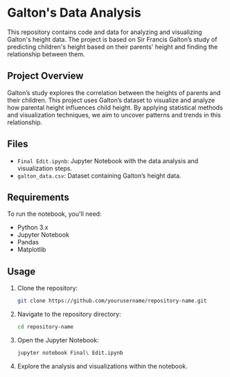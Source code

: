 # Galton's Data Analysis

This repository contains code and data for analyzing and visualizing Galton's height data. The project is based on Sir Francis Galton’s study of predicting children's height based on their parents' height and finding the relationship between them.

## Project Overview

Galton’s study explores the correlation between the heights of parents and their children. This project uses Galton’s dataset to visualize and analyze how parental height influences child height. By applying statistical methods and visualization techniques, we aim to uncover patterns and trends in this relationship.

## Files

- `Final Edit.ipynb`: Jupyter Notebook with the data analysis and visualization steps.
- `galton_data.csv`: Dataset containing Galton’s height data.

## Requirements

To run the notebook, you'll need:

- Python 3.x
- Jupyter Notebook
- Pandas
- Matplotlib

## Usage

1. Clone the repository:
    ```bash
    git clone https://github.com/yourusername/repository-name.git
    ```

2. Navigate to the repository directory:
    ```bash
    cd repository-name
    ```

3. Open the Jupyter Notebook:
    ```bash
    jupyter notebook Final\ Edit.ipynb
    ```

4. Explore the analysis and visualizations within the notebook.
